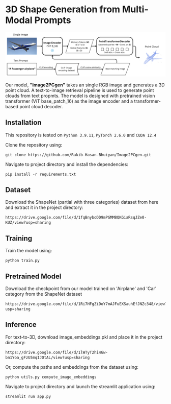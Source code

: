 # 3D Shape Generation from Multi-Modal Prompts
<p align="center">
    <img src="images/model_architecture.png" alt="Overview">
</p>

Our model, **"Image2PCgen"** takes an single RGB image and generates a 3D point cloud. A text-to-image retrieval pipeline is used to generate point clouds from text propmts. The model is designed with pretrained vision transformer (ViT base_patch_16) as the image encoder and a transformer-based point cloud decoder.

## Installation
This repository is tested on `Python 3.9.11`, `PyTorch 2.6.0` and `CUDA 12.4`

Clone the repository using:
```
git clone https://github.com/Rakib-Hasan-Bhuiyan/Image2PCgen.git
```
Navigate to project directory and install the dependencies:
```
pip install -r requirements.txt
```

## Dataset
Download the ShapeNet (partial with three categories) dataset from here and extract it in the project directory:
```
https://drive.google.com/file/d/1fqBnyboDD9mPGMM8QKGiaRsqJZe0-KUZ/view?usp=sharing
```

## Training
Train the model using:
```
python train.py
```

## Pretrained Model
Download the checkpoint from our model trained on 'Airplane' and 'Car' category from the ShapeNet dataset
```
https://drive.google.com/file/d/1Ri7HFgZiDoY7mAJFuEXSauhEfJNZc348/view?usp=sharing
```

## Inference
For text-to-3D, download image_embeddings.pkl and place it in the project directory:
```
https://drive.google.com/file/d/1lWTyT2hi4Gw-bn1Yoa_gFzU5mqIJOtAL/view?usp=sharing
```
Or, compute the paths and embeddings from the dataset using:
```
python utils.py compute_image_embeddings
```
Navigate to project directory and launch the streamlit application using:
```
streamlit run app.py
```


